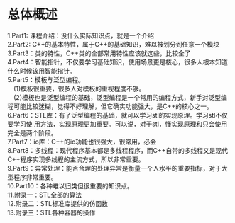 # 总体概述
1.Part1: 课程介绍：没什么实际知识点，就是一个介绍  
2.Part2: C++的基本特性，属于C++的基础知识，难以被划分到任意一个模块  
3.Part3：类的特性，C++类的全部常用特性应该就这些，比较全了  
4.Part4：智能指针，不仅要学习基础知识，使用场景更是核心，很多人根本知道什么时候该用智能指针。  
5.Part5：模板与泛型编程。  
&emsp;(1)模板很重要，很多人对模板的重视程度不够。  
&emsp;(2)模板也是泛型编程的基础，泛型编程是一个常用的编程方式，新手对泛型编程可能比较迷糊，觉得不好理解，但它确实功能强大，是C++的核心之一。  
6.Part6：STL库：有了泛型编程的基础，就可以学习stl的实现原理。学习stl不仅要学习使	用方法，实现原理更加重要。可以说，对于stl，懂实现原理和只会使用完全是两个阶段。  
7.Part7：io库：C++的io功能也很强大，很常用，必会  
8.Part8：多线程：现代程序基本都是多线程程序，而C++自带的多线程又是现代C++程序实现多线程的主流方式，所以非常重要。  
9.Part9：异常处理：能否合理的处理异常是衡量一个人水平的重要指标，对于大型程序非常重要。  
10.Part10：各种难以归类但很重要的知识点。  
11.附录一：STL全部的算法  
12.附录二：STL标准库提供的仿函数  
13.附录三：STL各种容器的操作  
